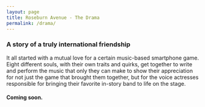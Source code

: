 ```yaml
---
layout: page
title: Roseburn Avenue - The Drama
permalink: /drama/
---
```


### A story of a truly international friendship

It all started with a mutual love for a certain music-based smartphone game. Eight different souls, with their own traits and quirks, get together to write and perform the music that only they can make to show their appreciation for not just the game that brought them together, but for the voice actresses responsible for bringing their favorite in-story band to life on the stage.

#### Coming soon.

